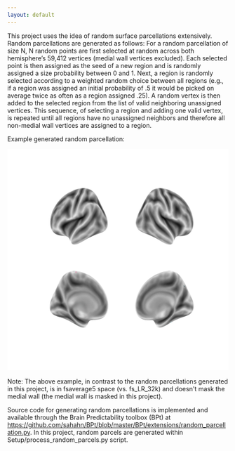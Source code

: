```yaml
---
layout: default
---
```


<script src="https://cdn.plot.ly/plotly-latest.min.js"></script>


This project uses the idea of random surface parcellations extensively. Random parcellations are generated as follows: For a random parcellation of size N, N random points are first selected at random across both hemisphere’s 59,412 vertices (medial wall vertices excluded). Each selected point is then assigned as the seed of a new region and is randomly assigned a size probability between 0 and 1. Next, a region is randomly selected according to a weighted random choice between all regions (e.g., if a region was assigned an initial probability of .5 it would be picked on average twice as often as a region assigned .25). A random vertex is then added to the selected region from the list of valid neighboring unassigned vertices. This sequence, of selecting a region and adding one valid vertex, is repeated until all regions have no unassigned neighbors and therefore all non-medial wall vertices are assigned to a region. 

Example generated random parcellation:

![Random Parc Gif](https://raw.githubusercontent.com/sahahn/Parcs_Project/master/data/rand_parc.gif)

Note: The above example, in contrast to the random parcellations generated in this project, is in fsaverage5 space (vs. fs_LR_32k) and doesn't mask the medial wall (the medial wall is masked in this project).

Source code for generating random parcellations is implemented and available through the Brain Predictability toolbox (BPt) at https://github.com/sahahn/BPt/blob/master/BPt/extensions/random_parcellation.py. In this project, random parcels are generated within Setup/process_random_parcels.py script.

<div>                            <div id="a9c78b88-d463-444c-8854-482b1c1ca009" class="plotly-graph-div" style="height:100%; width:100%;"></div>            <script type="text/javascript">                                    window.PLOTLYENV=window.PLOTLYENV || {};                                    if (document.getElementById("a9c78b88-d463-444c-8854-482b1c1ca009")) {                    Plotly.newPlot(                        "a9c78b88-d463-444c-8854-482b1c1ca009",                        [{"hovertemplate": "<b>%{text}</b><br>Mean Rank: %{y:.3f}<br>Size: %{x:.3f}", "marker": {"opacity": 0.5, "size": 20}, "mode": "markers", "name": "Existing", "text": ["aal_abox", "aicha", "baldassano_abox", "brodmann", "desikan_abox", "desikan_dlab", "destrieux_abox", "dextrieux_dlab", "economo", "fan_abox", "glasser_2016_dlab", "glasser_abox", "gordon", "gordon_abox", "hcp_mmp", "nspn500", "oasis.chubs", "power2011_dlab", "power_abox", "schaefer_100", "schaefer_1000", "schaefer_200", "schaefer_300", "schaefer_400", "schaefer_500", "schaefer_600", "schaefer_700", "schaefer_800", "schaefer_900", "shen_abox", "sjh", "vdg11b", "vol-resamp-CAPRSC", "vol-resamp-CPAC200", "vol-resamp-Hammersmith", "vol-resamp-Juelich", "vol-resamp-MICCAI", "vol-resamp-Princetonvisual-top", "vol-resamp-Slab1068", "vol-resamp-Slab907", "vol-resamp-aal", "vol-resamp-allen_prob", "vol-resamp-basc-scale007", "vol-resamp-basc-scale012", "vol-resamp-basc-scale020", "vol-resamp-basc-scale036", "vol-resamp-basc-scale064", "vol-resamp-basc-scale122", "vol-resamp-basc-scale197", "vol-resamp-basc-scale325", "vol-resamp-basc-scale444", "vol-resamp-brainnetome", "vol-resamp-craddock-scorr_2level_prob", "vol-resamp-craddock-scorr_mean_prob", "vol-resamp-craddock-tcorr_2level_prob", "vol-resamp-craddock-tcorr_mean_prob", "vol-resamp-difumo-1024_prob", "vol-resamp-difumo-128_prob", "vol-resamp-difumo-256_prob", "vol-resamp-difumo-512_prob", "vol-resamp-difumo-64_prob", "vol-resamp-harvard-oxford-cort-maxprob-thr0-1mm", "vol-resamp-harvard-oxford-cort-maxprob-thr25-1mm", "vol-resamp-harvard-oxford-cort-maxprob-thr50-1mm", "vol-resamp-harvard-oxford-cort-prob-1mm_prob", "vol-resamp-mist-12", "vol-resamp-mist-122", "vol-resamp-mist-197", "vol-resamp-mist-20", "vol-resamp-mist-325", "vol-resamp-mist-36", "vol-resamp-mist-444", "vol-resamp-mist-64", "vol-resamp-mist-7", "vol-resamp-msdl_prob", "vol-resamp-shen-268", "vol-resamp-shen-368", "vol-resamp-smith-bm70_prob", "vol-resamp-smith-rsn70_prob", "yeo_17networks", "yeo_7networks", "yeo_abox"], "type": "scatter", "x": [1.919078092376074, 2.5352941200427703, 2.2355284469075487, 1.9294189257142929, 1.8512583487190752, 1.8388490907372552, 2.1789769472931693, 2.173186268412274, 1.6334684555795866, 2.3242824552976926, 2.5575072019056577, 2.5575072019056577, 2.5224442335063197, 2.5237464668115646, 2.5575072019056577, 2.1931245983544616, 0.9030899869919435, 1.8512583487190752, 2.1172712956557644, 2.0, 2.999130541287371, 2.3010299956639813, 2.4771212547196626, 2.6020599913279625, 2.6989700043360187, 2.7781512503836434, 2.845098040014257, 2.9030899869919438, 2.9542425094393248, 2.303196057420489, 2.705007959333336, 2.0211892990699383, 2.5224442335063197, 2.2405492482825995, 1.7993405494535817, 1.9637878273455553, 2.041392685158225, 1.6334684555795866, 2.8444771757456815, 2.82020145948564, 1.9242792860618816, 1.8750612633917, 0.8450980400142568, 1.0791812460476249, 1.2787536009528289, 1.4771212547196624, 1.7403626894942439, 2.0086001717619175, 2.2174839442139063, 2.436162647040756, 2.5728716022004803, 2.3344537511509307, 1.6334684555795866, 1.6334684555795866, 1.6334684555795866, 1.6334684555795866, 2.977266212427293, 2.093421685162235, 2.380211241711606, 2.6794278966121188, 1.792391689498254, 1.6812412373755872, 1.6812412373755872, 1.6720978579357175, 1.6812412373755872, 1.0791812460476249, 2.0086001717619175, 2.2174839442139063, 1.2787536009528289, 2.436162647040756, 1.4771212547196624, 2.5728716022004803, 1.7403626894942439, 0.8450980400142568, 1.591064607026499, 2.315970345456918, 2.5185139398778875, 1.845098040014257, 1.845098040014257, 1.2304489213782739, 0.8450980400142568, 1.9867717342662448], "y": [2.11744316220256, 1.863719295092669, 2.041889572932747, 2.071063355825445, 2.128087989406631, 2.11700108216245, 1.894972096769764, 1.9222447565496519, 2.1009063804500694, 1.9062152859841461, 1.8654768631810366, 1.8538783982664278, 1.9313071655666796, 1.8736004376787023, 1.8677074958684223, 2.052223532809907, 2.288182959009675, 2.164683243386452, 2.059044237347024, 2.0501648547370057, 1.7508225525805574, 1.9485578513452169, 1.8737295319026608, 1.8054756853149267, 1.8179813721943416, 1.747210339220938, 1.7335241933889667, 1.763926895951982, 1.729824492823272, 1.9308170124335426, 1.7213525469474213, 2.105674157537115, 1.9129105855134778, 1.989647538809148, 2.153170988048824, 2.188501423232658, 2.0497060424321702, 2.2852738541691413, 1.8804324650234192, 1.9080479229726897, 2.0453229787866576, 1.906015619536832, 2.2694610540832105, 2.2543600650232074, 2.1720621046575603, 2.133254962964939, 2.0551800557235325, 1.9832419483055619, 1.857734434897629, 1.804114180453964, 1.7261534443736244, 1.9167852702251753, 2.2744828495803953, 2.2739695799627775, 2.2609366398361934, 2.2669978018961223, 1.617311050833242, 1.9986144839143245, 1.8004115598161072, 1.7134594298309063, 2.12748874753947, 2.046971815846854, 2.03795742035626, 2.105295665387048, 1.9917509822158632, 2.2521515549915487, 1.9919148854830475, 1.8650381375331564, 2.177055287158298, 1.792287903028193, 2.128734243267312, 1.7178553484963925, 2.0507376893276112, 2.2671195577642456, 2.190539196732243, 1.9446288746366203, 1.909397527603685, 1.9252356715659835, 1.891268947533236, 2.2011947503736846, 2.2442496242377192, 2.1461050565263027]}, {"hovertemplate": "<b>%{text}</b><br>Mean Rank: %{y:.3f}<br>Size: %{x:.3f}", "marker": {"opacity": 0.5, "size": 20}, "mode": "markers", "name": "Freesurfer Extracted", "text": ["freesurfer_desikan", "freesurfer_destr"], "type": "scatter", "x": [1.8325089127062364, 2.1760912590556813], "y": [2.1033855635162437, 1.916102861641635]}, {"hovertemplate": "<b>%{text}</b><br>Mean Rank: %{y:.3f}<br>Size: %{x:.3f}", "marker": {"opacity": 0.5, "size": 20}, "mode": "markers", "name": "Icosahedron", "text": ["icosahedron-1002_dlab", "icosahedron-1442_dlab", "icosahedron-162_dlab", "icosahedron-362_dlab", "icosahedron-42_dlab", "icosahedron-642_dlab"], "type": "scatter", "x": [3.2669369111591733, 3.4240645254174877, 2.484299839346786, 2.826722520168992, 1.9084850188786497, 3.0759117614827773], "y": [1.6782822669319857, 1.6422812813541647, 1.7415892633873673, 1.7349479165006043, 2.0901665771197235, 1.7432193250186125]}, {"hovertemplate": "<b>%{text}</b><br>Mean Rank: %{y:.3f}<br>Size: %{x:.3f}", "marker": {"opacity": 0.5, "size": 20}, "mode": "markers", "name": "Random", "text": ["random_1000_0", "random_1000_1", "random_1000_2", "random_1000_3", "random_1000_4", "random_100_0", "random_100_1", "random_100_2", "random_100_3", "random_100_4", "random_10_0", "random_10_1", "random_10_2", "random_10_3", "random_10_4", "random_2000_0", "random_2000_1", "random_2000_2", "random_2000_3", "random_2000_4", "random_200_0", "random_200_1", "random_200_2", "random_200_3", "random_200_4", "random_20_0", "random_20_1", "random_20_2", "random_20_3", "random_20_4", "random_3000_0", "random_3000_1", "random_3000_2", "random_3000_3", "random_3000_4", "random_300_0", "random_300_1", "random_300_2", "random_300_3", "random_300_4", "random_30_0", "random_30_1", "random_30_2", "random_30_3", "random_30_4", "random_4000_0", "random_4000_1", "random_4000_2", "random_4000_3", "random_4000_4", "random_400_0", "random_400_1", "random_400_2", "random_400_3", "random_400_4", "random_40_0", "random_40_1", "random_40_2", "random_40_3", "random_40_4", "random_5000_0", "random_5000_1", "random_5000_2", "random_5000_3", "random_5000_4", "random_500_0", "random_500_1", "random_500_2", "random_500_3", "random_500_4", "random_50_0", "random_50_1", "random_50_2", "random_50_3", "random_50_4", "random_600_0", "random_600_1", "random_600_2", "random_600_3", "random_600_4", "random_60_0", "random_60_1", "random_60_2", "random_60_3", "random_60_4", "random_700_0", "random_700_1", "random_700_2", "random_700_3", "random_700_4", "random_70_0", "random_70_1", "random_70_2", "random_70_3", "random_70_4", "random_800_0", "random_800_1", "random_800_2", "random_800_3", "random_800_4", "random_80_0", "random_80_1", "random_80_2", "random_80_3", "random_80_4", "random_900_0", "random_900_1", "random_900_2", "random_900_3", "random_900_4", "random_90_0", "random_90_1", "random_90_2", "random_90_3", "random_90_4"], "type": "scatter", "x": [3.0, 3.0, 3.0, 3.0, 3.0, 2.0, 2.0, 2.0, 2.0, 2.0, 1.0, 1.0, 1.0, 1.0, 1.0, 3.3010299956639813, 3.3010299956639813, 3.3010299956639813, 3.3010299956639813, 3.3010299956639813, 2.3010299956639813, 2.3010299956639813, 2.3010299956639813, 2.3010299956639813, 2.3010299956639813, 1.3010299956639813, 1.3010299956639813, 1.3010299956639813, 1.3010299956639813, 1.3010299956639813, 3.4771212547196626, 3.4771212547196626, 3.4771212547196626, 3.4771212547196626, 3.4771212547196626, 2.4771212547196626, 2.4771212547196626, 2.4771212547196626, 2.4771212547196626, 2.4771212547196626, 1.4771212547196624, 1.4771212547196624, 1.4771212547196624, 1.4771212547196624, 1.4771212547196624, 3.6020599913279625, 3.6020599913279625, 3.6020599913279625, 3.6020599913279625, 3.6020599913279625, 2.6020599913279625, 2.6020599913279625, 2.6020599913279625, 2.6020599913279625, 2.6020599913279625, 1.6020599913279625, 1.6020599913279625, 1.6020599913279625, 1.6020599913279625, 1.6020599913279625, 3.6989700043360187, 3.6989700043360187, 3.6989700043360187, 3.6989700043360187, 3.6989700043360187, 2.6989700043360187, 2.6989700043360187, 2.6989700043360187, 2.6989700043360187, 2.6989700043360187, 1.6989700043360187, 1.6989700043360187, 1.6989700043360187, 1.6989700043360187, 1.6989700043360187, 2.7781512503836434, 2.7781512503836434, 2.7781512503836434, 2.7781512503836434, 2.7781512503836434, 1.7781512503836436, 1.7781512503836436, 1.7781512503836436, 1.7781512503836436, 1.7781512503836436, 2.845098040014257, 2.845098040014257, 2.845098040014257, 2.845098040014257, 2.845098040014257, 1.845098040014257, 1.845098040014257, 1.845098040014257, 1.845098040014257, 1.845098040014257, 2.9030899869919438, 2.9030899869919438, 2.9030899869919438, 2.9030899869919438, 2.9030899869919438, 1.9030899869919435, 1.9030899869919435, 1.9030899869919435, 1.9030899869919435, 1.9030899869919435, 2.9542425094393248, 2.9542425094393248, 2.9542425094393248, 2.9542425094393248, 2.9542425094393248, 1.9542425094393248, 1.9542425094393248, 1.9542425094393248, 1.9542425094393248, 1.9542425094393248], "y": [1.7288645930388713, 1.7946171204206045, 1.7169920622904176, 1.7767011839884108, 1.6965181793256376, 2.089198366805149, 2.1124312092570903, 2.080359212322993, 2.119891001406957, 2.039751845870883, 2.2806795219888674, 2.2667541877080435, 2.2778383330020473, 2.265097471751912, 2.2801904040911825, 1.7019835014272555, 1.6920958552843508, 1.702302859101697, 1.7093327883874272, 1.6801003874276668, 2.0290529324667483, 1.9478329396731475, 1.9914229899928093, 1.9385197251764918, 2.0051169308505075, 2.239901668788171, 2.2553618569155547, 2.2575719210174934, 2.2296534059462854, 2.2459876460522774, 1.7145160323116329, 1.6556363566370034, 1.6711385450264649, 1.7005755310514372, 1.6952221637953508, 1.8683613898166496, 1.9424673809148432, 1.9810295758301244, 1.9352086020241321, 1.8918058019033859, 2.228248228223508, 2.2313563011429896, 2.2068458569148284, 2.202225872972398, 2.2217522290065794, 1.6631073644826575, 1.6406654366689346, 1.6890127155854466, 1.7005755310514372, 1.740128663093914, 1.9463066751753357, 1.8879921769079147, 1.8904003169165096, 1.9263424466256551, 1.8608036666253056, 2.18758338507175, 2.1986774472123622, 2.1752755210711867, 2.159901240232555, 2.2259598529531592, 1.696712248509728, 1.7264555202583103, 1.6556363566370034, 1.6915726088573169, 1.6856422324769793, 1.8439936669286108, 1.813803304663092, 1.8254501604219053, 1.8770725830086652, 1.844408136005944, 2.1881052357051862, 2.1800833764379313, 2.1539841469356036, 2.1794028306142836, 2.1842286096828327, 1.8126163015820929, 1.809983453079212, 1.7594719833730794, 1.8339258617018428, 1.8603158198238483, 2.1591213971752783, 2.1968616360082276, 2.0960083186686247, 2.147848016072512, 2.1924848525123886, 1.7575647196018662, 1.7841151722035482, 1.784168054332308, 1.8403384741947133, 1.7625952138601997, 2.122397934231017, 2.1629403712157464, 2.1005492303625863, 2.096394988361985, 2.140694225767317, 1.8252577819107183, 1.8326981065588923, 1.7596958176684108, 1.752873264857384, 1.7373693647750916, 2.106832814190467, 2.141948875795859, 2.131713690766419, 2.094846239682677, 2.16386783219974, 1.7485899654725612, 1.7110257019598487, 1.8321776250125907, 1.8187145238206577, 1.840617165850418, 2.0976814066067817, 2.1299523274148533, 2.1052704208448314, 2.1066566961581414, 2.103753056643965]}],                        {"hovermode": "closest", "sliders": [{"active": 0, "currentvalue": {"font": {"size": 20}, "prefix": "Pipeline:", "visible": true, "xanchor": "right"}, "len": 0.9, "pad": {"b": 10, "t": 50}, "steps": [{"args": [["All"], {"frame": {"duration": 1000, "redraw": false}, "transition": {"duration": 1000}}], "label": "All", "method": "animate"}, {"args": [["SVM"], {"frame": {"duration": 1000, "redraw": false}, "transition": {"duration": 1000}}], "label": "SVM", "method": "animate"}, {"args": [["Elastic-Net"], {"frame": {"duration": 1000, "redraw": false}, "transition": {"duration": 1000}}], "label": "Elastic-Net", "method": "animate"}, {"args": [["LGBM"], {"frame": {"duration": 1000, "redraw": false}, "transition": {"duration": 1000}}], "label": "LGBM", "method": "animate"}], "x": 0.1, "xanchor": "left", "y": 0, "yanchor": "top"}], "template": {"data": {"bar": [{"error_x": {"color": "#2a3f5f"}, "error_y": {"color": "#2a3f5f"}, "marker": {"line": {"color": "#E5ECF6", "width": 0.5}}, "type": "bar"}], "barpolar": [{"marker": {"line": {"color": "#E5ECF6", "width": 0.5}}, "type": "barpolar"}], "carpet": [{"aaxis": {"endlinecolor": "#2a3f5f", "gridcolor": "white", "linecolor": "white", "minorgridcolor": "white", "startlinecolor": "#2a3f5f"}, "baxis": {"endlinecolor": "#2a3f5f", "gridcolor": "white", "linecolor": "white", "minorgridcolor": "white", "startlinecolor": "#2a3f5f"}, "type": "carpet"}], "choropleth": [{"colorbar": {"outlinewidth": 0, "ticks": ""}, "type": "choropleth"}], "contour": [{"colorbar": {"outlinewidth": 0, "ticks": ""}, "colorscale": [[0.0, "#0d0887"], [0.1111111111111111, "#46039f"], [0.2222222222222222, "#7201a8"], [0.3333333333333333, "#9c179e"], [0.4444444444444444, "#bd3786"], [0.5555555555555556, "#d8576b"], [0.6666666666666666, "#ed7953"], [0.7777777777777778, "#fb9f3a"], [0.8888888888888888, "#fdca26"], [1.0, "#f0f921"]], "type": "contour"}], "contourcarpet": [{"colorbar": {"outlinewidth": 0, "ticks": ""}, "type": "contourcarpet"}], "heatmap": [{"colorbar": {"outlinewidth": 0, "ticks": ""}, "colorscale": [[0.0, "#0d0887"], [0.1111111111111111, "#46039f"], [0.2222222222222222, "#7201a8"], [0.3333333333333333, "#9c179e"], [0.4444444444444444, "#bd3786"], [0.5555555555555556, "#d8576b"], [0.6666666666666666, "#ed7953"], [0.7777777777777778, "#fb9f3a"], [0.8888888888888888, "#fdca26"], [1.0, "#f0f921"]], "type": "heatmap"}], "heatmapgl": [{"colorbar": {"outlinewidth": 0, "ticks": ""}, "colorscale": [[0.0, "#0d0887"], [0.1111111111111111, "#46039f"], [0.2222222222222222, "#7201a8"], [0.3333333333333333, "#9c179e"], [0.4444444444444444, "#bd3786"], [0.5555555555555556, "#d8576b"], [0.6666666666666666, "#ed7953"], [0.7777777777777778, "#fb9f3a"], [0.8888888888888888, "#fdca26"], [1.0, "#f0f921"]], "type": "heatmapgl"}], "histogram": [{"marker": {"colorbar": {"outlinewidth": 0, "ticks": ""}}, "type": "histogram"}], "histogram2d": [{"colorbar": {"outlinewidth": 0, "ticks": ""}, "colorscale": [[0.0, "#0d0887"], [0.1111111111111111, "#46039f"], [0.2222222222222222, "#7201a8"], [0.3333333333333333, "#9c179e"], [0.4444444444444444, "#bd3786"], [0.5555555555555556, "#d8576b"], [0.6666666666666666, "#ed7953"], [0.7777777777777778, "#fb9f3a"], [0.8888888888888888, "#fdca26"], [1.0, "#f0f921"]], "type": "histogram2d"}], "histogram2dcontour": [{"colorbar": {"outlinewidth": 0, "ticks": ""}, "colorscale": [[0.0, "#0d0887"], [0.1111111111111111, "#46039f"], [0.2222222222222222, "#7201a8"], [0.3333333333333333, "#9c179e"], [0.4444444444444444, "#bd3786"], [0.5555555555555556, "#d8576b"], [0.6666666666666666, "#ed7953"], [0.7777777777777778, "#fb9f3a"], [0.8888888888888888, "#fdca26"], [1.0, "#f0f921"]], "type": "histogram2dcontour"}], "mesh3d": [{"colorbar": {"outlinewidth": 0, "ticks": ""}, "type": "mesh3d"}], "parcoords": [{"line": {"colorbar": {"outlinewidth": 0, "ticks": ""}}, "type": "parcoords"}], "pie": [{"automargin": true, "type": "pie"}], "scatter": [{"marker": {"colorbar": {"outlinewidth": 0, "ticks": ""}}, "type": "scatter"}], "scatter3d": [{"line": {"colorbar": {"outlinewidth": 0, "ticks": ""}}, "marker": {"colorbar": {"outlinewidth": 0, "ticks": ""}}, "type": "scatter3d"}], "scattercarpet": [{"marker": {"colorbar": {"outlinewidth": 0, "ticks": ""}}, "type": "scattercarpet"}], "scattergeo": [{"marker": {"colorbar": {"outlinewidth": 0, "ticks": ""}}, "type": "scattergeo"}], "scattergl": [{"marker": {"colorbar": {"outlinewidth": 0, "ticks": ""}}, "type": "scattergl"}], "scattermapbox": [{"marker": {"colorbar": {"outlinewidth": 0, "ticks": ""}}, "type": "scattermapbox"}], "scatterpolar": [{"marker": {"colorbar": {"outlinewidth": 0, "ticks": ""}}, "type": "scatterpolar"}], "scatterpolargl": [{"marker": {"colorbar": {"outlinewidth": 0, "ticks": ""}}, "type": "scatterpolargl"}], "scatterternary": [{"marker": {"colorbar": {"outlinewidth": 0, "ticks": ""}}, "type": "scatterternary"}], "surface": [{"colorbar": {"outlinewidth": 0, "ticks": ""}, "colorscale": [[0.0, "#0d0887"], [0.1111111111111111, "#46039f"], [0.2222222222222222, "#7201a8"], [0.3333333333333333, "#9c179e"], [0.4444444444444444, "#bd3786"], [0.5555555555555556, "#d8576b"], [0.6666666666666666, "#ed7953"], [0.7777777777777778, "#fb9f3a"], [0.8888888888888888, "#fdca26"], [1.0, "#f0f921"]], "type": "surface"}], "table": [{"cells": {"fill": {"color": "#EBF0F8"}, "line": {"color": "white"}}, "header": {"fill": {"color": "#C8D4E3"}, "line": {"color": "white"}}, "type": "table"}]}, "layout": {"annotationdefaults": {"arrowcolor": "#2a3f5f", "arrowhead": 0, "arrowwidth": 1}, "autotypenumbers": "strict", "coloraxis": {"colorbar": {"outlinewidth": 0, "ticks": ""}}, "colorscale": {"diverging": [[0, "#8e0152"], [0.1, "#c51b7d"], [0.2, "#de77ae"], [0.3, "#f1b6da"], [0.4, "#fde0ef"], [0.5, "#f7f7f7"], [0.6, "#e6f5d0"], [0.7, "#b8e186"], [0.8, "#7fbc41"], [0.9, "#4d9221"], [1, "#276419"]], "sequential": [[0.0, "#0d0887"], [0.1111111111111111, "#46039f"], [0.2222222222222222, "#7201a8"], [0.3333333333333333, "#9c179e"], [0.4444444444444444, "#bd3786"], [0.5555555555555556, "#d8576b"], [0.6666666666666666, "#ed7953"], [0.7777777777777778, "#fb9f3a"], [0.8888888888888888, "#fdca26"], [1.0, "#f0f921"]], "sequentialminus": [[0.0, "#0d0887"], [0.1111111111111111, "#46039f"], [0.2222222222222222, "#7201a8"], [0.3333333333333333, "#9c179e"], [0.4444444444444444, "#bd3786"], [0.5555555555555556, "#d8576b"], [0.6666666666666666, "#ed7953"], [0.7777777777777778, "#fb9f3a"], [0.8888888888888888, "#fdca26"], [1.0, "#f0f921"]]}, "colorway": ["#636efa", "#EF553B", "#00cc96", "#ab63fa", "#FFA15A", "#19d3f3", "#FF6692", "#B6E880", "#FF97FF", "#FECB52"], "font": {"color": "#2a3f5f"}, "geo": {"bgcolor": "white", "lakecolor": "white", "landcolor": "#E5ECF6", "showlakes": true, "showland": true, "subunitcolor": "white"}, "hoverlabel": {"align": "left"}, "hovermode": "closest", "mapbox": {"style": "light"}, "paper_bgcolor": "white", "plot_bgcolor": "#E5ECF6", "polar": {"angularaxis": {"gridcolor": "white", "linecolor": "white", "ticks": ""}, "bgcolor": "#E5ECF6", "radialaxis": {"gridcolor": "white", "linecolor": "white", "ticks": ""}}, "scene": {"xaxis": {"backgroundcolor": "#E5ECF6", "gridcolor": "white", "gridwidth": 2, "linecolor": "white", "showbackground": true, "ticks": "", "zerolinecolor": "white"}, "yaxis": {"backgroundcolor": "#E5ECF6", "gridcolor": "white", "gridwidth": 2, "linecolor": "white", "showbackground": true, "ticks": "", "zerolinecolor": "white"}, "zaxis": {"backgroundcolor": "#E5ECF6", "gridcolor": "white", "gridwidth": 2, "linecolor": "white", "showbackground": true, "ticks": "", "zerolinecolor": "white"}}, "shapedefaults": {"line": {"color": "#2a3f5f"}}, "ternary": {"aaxis": {"gridcolor": "white", "linecolor": "white", "ticks": ""}, "baxis": {"gridcolor": "white", "linecolor": "white", "ticks": ""}, "bgcolor": "#E5ECF6", "caxis": {"gridcolor": "white", "linecolor": "white", "ticks": ""}}, "title": {"x": 0.05}, "xaxis": {"automargin": true, "gridcolor": "white", "linecolor": "white", "ticks": "", "title": {"standoff": 15}, "zerolinecolor": "white", "zerolinewidth": 2}, "yaxis": {"automargin": true, "gridcolor": "white", "linecolor": "white", "ticks": "", "title": {"standoff": 15}, "zerolinecolor": "white", "zerolinewidth": 2}}}, "xaxis": {"range": [0.5, 4], "title": {"text": "Size"}}, "yaxis": {"range": [1.25, 2.5], "title": {"text": "Mean Rank"}}},                        {"responsive": true}                    ).then(function(){\n                            Plotly.addFrames(\'a9c78b88-d463-444c-8854-482b1c1ca009\', [{"data": [{"hovertemplate": "<b>%{text}</b><br>Mean Rank: %{y:.3f}<br>Size: %{x:.3f}", "marker": {"opacity": 0.5, "size": 20}, "mode": "markers", "name": "Existing", "text": ["aal_abox", "aicha", "baldassano_abox", "brodmann", "desikan_abox", "desikan_dlab", "destrieux_abox", "dextrieux_dlab", "economo", "fan_abox", "glasser_2016_dlab", "glasser_abox", "gordon", "gordon_abox", "hcp_mmp", "nspn500", "oasis.chubs", "power2011_dlab", "power_abox", "schaefer_100", "schaefer_1000", "schaefer_200", "schaefer_300", "schaefer_400", "schaefer_500", "schaefer_600", "schaefer_700", "schaefer_800", "schaefer_900", "shen_abox", "sjh", "vdg11b", "vol-resamp-CAPRSC", "vol-resamp-CPAC200", "vol-resamp-Hammersmith", "vol-resamp-Juelich", "vol-resamp-MICCAI", "vol-resamp-Princetonvisual-top", "vol-resamp-Slab1068", "vol-resamp-Slab907", "vol-resamp-aal", "vol-resamp-allen_prob", "vol-resamp-basc-scale007", "vol-resamp-basc-scale012", "vol-resamp-basc-scale020", "vol-resamp-basc-scale036", "vol-resamp-basc-scale064", "vol-resamp-basc-scale122", "vol-resamp-basc-scale197", "vol-resamp-basc-scale325", "vol-resamp-basc-scale444", "vol-resamp-brainnetome", "vol-resamp-craddock-scorr_2level_prob", "vol-resamp-craddock-scorr_mean_prob", "vol-resamp-craddock-tcorr_2level_prob", "vol-resamp-craddock-tcorr_mean_prob", "vol-resamp-difumo-1024_prob", "vol-resamp-difumo-128_prob", "vol-resamp-difumo-256_prob", "vol-resamp-difumo-512_prob", "vol-resamp-difumo-64_prob", "vol-resamp-harvard-oxford-cort-maxprob-thr0-1mm", "vol-resamp-harvard-oxford-cort-maxprob-thr25-1mm", "vol-resamp-harvard-oxford-cort-maxprob-thr50-1mm", "vol-resamp-harvard-oxford-cort-prob-1mm_prob", "vol-resamp-mist-12", "vol-resamp-mist-122", "vol-resamp-mist-197", "vol-resamp-mist-20", "vol-resamp-mist-325", "vol-resamp-mist-36", "vol-resamp-mist-444", "vol-resamp-mist-64", "vol-resamp-mist-7", "vol-resamp-msdl_prob", "vol-resamp-shen-268", "vol-resamp-shen-368", "vol-resamp-smith-bm70_prob", "vol-resamp-smith-rsn70_prob", "yeo_17networks", "yeo_7networks", "yeo_abox"], "x": [1.919078092376074, 2.5352941200427703, 2.2355284469075487, 1.9294189257142929, 1.8512583487190752, 1.8388490907372552, 2.1789769472931693, 2.173186268412274, 1.6334684555795866, 2.3242824552976926, 2.5575072019056577, 2.5575072019056577, 2.5224442335063197, 2.5237464668115646, 2.5575072019056577, 2.1931245983544616, 0.9030899869919435, 1.8512583487190752, 2.1172712956557644, 2.0, 2.999130541287371, 2.3010299956639813, 2.4771212547196626, 2.6020599913279625, 2.6989700043360187, 2.7781512503836434, 2.845098040014257, 2.9030899869919438, 2.9542425094393248, 2.303196057420489, 2.705007959333336, 2.0211892990699383, 2.5224442335063197, 2.2405492482825995, 1.7993405494535817, 1.9637878273455553, 2.041392685158225, 1.6334684555795866, 2.8444771757456815, 2.82020145948564, 1.9242792860618816, 1.8750612633917, 0.8450980400142568, 1.0791812460476249, 1.2787536009528289, 1.4771212547196624, 1.7403626894942439, 2.0086001717619175, 2.2174839442139063, 2.436162647040756, 2.5728716022004803, 2.3344537511509307, 1.6334684555795866, 1.6334684555795866, 1.6334684555795866, 1.6334684555795866, 2.977266212427293, 2.093421685162235, 2.380211241711606, 2.6794278966121188, 1.792391689498254, 1.6812412373755872, 1.6812412373755872, 1.6720978579357175, 1.6812412373755872, 1.0791812460476249, 2.0086001717619175, 2.2174839442139063, 1.2787536009528289, 2.436162647040756, 1.4771212547196624, 2.5728716022004803, 1.7403626894942439, 0.8450980400142568, 1.591064607026499, 2.315970345456918, 2.5185139398778875, 1.845098040014257, 1.845098040014257, 1.2304489213782739, 0.8450980400142568, 1.9867717342662448], "y": [2.11744316220256, 1.863719295092669, 2.041889572932747, 2.071063355825445, 2.128087989406631, 2.11700108216245, 1.894972096769764, 1.9222447565496519, 2.1009063804500694, 1.9062152859841461, 1.8654768631810366, 1.8538783982664278, 1.9313071655666796, 1.8736004376787023, 1.8677074958684223, 2.052223532809907, 2.288182959009675, 2.164683243386452, 2.059044237347024, 2.0501648547370057, 1.7508225525805574, 1.9485578513452169, 1.8737295319026608, 1.8054756853149267, 1.8179813721943416, 1.747210339220938, 1.7335241933889667, 1.763926895951982, 1.729824492823272, 1.9308170124335426, 1.7213525469474213, 2.105674157537115, 1.9129105855134778, 1.989647538809148, 2.153170988048824, 2.188501423232658, 2.0497060424321702, 2.2852738541691413, 1.8804324650234192, 1.9080479229726897, 2.0453229787866576, 1.906015619536832, 2.2694610540832105, 2.2543600650232074, 2.1720621046575603, 2.133254962964939, 2.0551800557235325, 1.9832419483055619, 1.857734434897629, 1.804114180453964, 1.7261534443736244, 1.9167852702251753, 2.2744828495803953, 2.2739695799627775, 2.2609366398361934, 2.2669978018961223, 1.617311050833242, 1.9986144839143245, 1.8004115598161072, 1.7134594298309063, 2.12748874753947, 2.046971815846854, 2.03795742035626, 2.105295665387048, 1.9917509822158632, 2.2521515549915487, 1.9919148854830475, 1.8650381375331564, 2.177055287158298, 1.792287903028193, 2.128734243267312, 1.7178553484963925, 2.0507376893276112, 2.2671195577642456, 2.190539196732243, 1.9446288746366203, 1.909397527603685, 1.9252356715659835, 1.891268947533236, 2.2011947503736846, 2.2442496242377192, 2.1461050565263027], "type": "scatter"}, {"hovertemplate": "<b>%{text}</b><br>Mean Rank: %{y:.3f}<br>Size: %{x:.3f}", "marker": {"opacity": 0.5, "size": 20}, "mode": "markers", "name": "Freesurfer Extracted", "text": ["freesurfer_desikan", "freesurfer_destr"], "x": [1.8325089127062364, 2.1760912590556813], "y": [2.1033855635162437, 1.916102861641635], "type": "scatter"}, {"hovertemplate": "<b>%{text}</b><br>Mean Rank: %{y:.3f}<br>Size: %{x:.3f}", "marker": {"opacity": 0.5, "size": 20}, "mode": "markers", "name": "Icosahedron", "text": ["icosahedron-1002_dlab", "icosahedron-1442_dlab", "icosahedron-162_dlab", "icosahedron-362_dlab", "icosahedron-42_dlab", "icosahedron-642_dlab"], "x": [3.2669369111591733, 3.4240645254174877, 2.484299839346786, 2.826722520168992, 1.9084850188786497, 3.0759117614827773], "y": [1.6782822669319857, 1.6422812813541647, 1.7415892633873673, 1.7349479165006043, 2.0901665771197235, 1.7432193250186125], "type": "scatter"}, {"hovertemplate": "<b>%{text}</b><br>Mean Rank: %{y:.3f}<br>Size: %{x:.3f}", "marker": {"opacity": 0.5, "size": 20}, "mode": "markers", "name": "Random", "text": ["random_1000_0", "random_1000_1", "random_1000_2", "random_1000_3", "random_1000_4", "random_100_0", "random_100_1", "random_100_2", "random_100_3", "random_100_4", "random_10_0", "random_10_1", "random_10_2", "random_10_3", "random_10_4", "random_2000_0", "random_2000_1", "random_2000_2", "random_2000_3", "random_2000_4", "random_200_0", "random_200_1", "random_200_2", "random_200_3", "random_200_4", "random_20_0", "random_20_1", "random_20_2", "random_20_3", "random_20_4", "random_3000_0", "random_3000_1", "random_3000_2", "random_3000_3", "random_3000_4", "random_300_0", "random_300_1", "random_300_2", "random_300_3", "random_300_4", "random_30_0", "random_30_1", "random_30_2", "random_30_3", "random_30_4", "random_4000_0", "random_4000_1", "random_4000_2", "random_4000_3", "random_4000_4", "random_400_0", "random_400_1", "random_400_2", "random_400_3", "random_400_4", "random_40_0", "random_40_1", "random_40_2", "random_40_3", "random_40_4", "random_5000_0", "random_5000_1", "random_5000_2", "random_5000_3", "random_5000_4", "random_500_0", "random_500_1", "random_500_2", "random_500_3", "random_500_4", "random_50_0", "random_50_1", "random_50_2", "random_50_3", "random_50_4", "random_600_0", "random_600_1", "random_600_2", "random_600_3", "random_600_4", "random_60_0", "random_60_1", "random_60_2", "random_60_3", "random_60_4", "random_700_0", "random_700_1", "random_700_2", "random_700_3", "random_700_4", "random_70_0", "random_70_1", "random_70_2", "random_70_3", "random_70_4", "random_800_0", "random_800_1", "random_800_2", "random_800_3", "random_800_4", "random_80_0", "random_80_1", "random_80_2", "random_80_3", "random_80_4", "random_900_0", "random_900_1", "random_900_2", "random_900_3", "random_900_4", "random_90_0", "random_90_1", "random_90_2", "random_90_3", "random_90_4"], "x": [3.0, 3.0, 3.0, 3.0, 3.0, 2.0, 2.0, 2.0, 2.0, 2.0, 1.0, 1.0, 1.0, 1.0, 1.0, 3.3010299956639813, 3.3010299956639813, 3.3010299956639813, 3.3010299956639813, 3.3010299956639813, 2.3010299956639813, 2.3010299956639813, 2.3010299956639813, 2.3010299956639813, 2.3010299956639813, 1.3010299956639813, 1.3010299956639813, 1.3010299956639813, 1.3010299956639813, 1.3010299956639813, 3.4771212547196626, 3.4771212547196626, 3.4771212547196626, 3.4771212547196626, 3.4771212547196626, 2.4771212547196626, 2.4771212547196626, 2.4771212547196626, 2.4771212547196626, 2.4771212547196626, 1.4771212547196624, 1.4771212547196624, 1.4771212547196624, 1.4771212547196624, 1.4771212547196624, 3.6020599913279625, 3.6020599913279625, 3.6020599913279625, 3.6020599913279625, 3.6020599913279625, 2.6020599913279625, 2.6020599913279625, 2.6020599913279625, 2.6020599913279625, 2.6020599913279625, 1.6020599913279625, 1.6020599913279625, 1.6020599913279625, 1.6020599913279625, 1.6020599913279625, 3.6989700043360187, 3.6989700043360187, 3.6989700043360187, 3.6989700043360187, 3.6989700043360187, 2.6989700043360187, 2.6989700043360187, 2.6989700043360187, 2.6989700043360187, 2.6989700043360187, 1.6989700043360187, 1.6989700043360187, 1.6989700043360187, 1.6989700043360187, 1.6989700043360187, 2.7781512503836434, 2.7781512503836434, 2.7781512503836434, 2.7781512503836434, 2.7781512503836434, 1.7781512503836436, 1.7781512503836436, 1.7781512503836436, 1.7781512503836436, 1.7781512503836436, 2.845098040014257, 2.845098040014257, 2.845098040014257, 2.845098040014257, 2.845098040014257, 1.845098040014257, 1.845098040014257, 1.845098040014257, 1.845098040014257, 1.845098040014257, 2.9030899869919438, 2.9030899869919438, 2.9030899869919438, 2.9030899869919438, 2.9030899869919438, 1.9030899869919435, 1.9030899869919435, 1.9030899869919435, 1.9030899869919435, 1.9030899869919435, 2.9542425094393248, 2.9542425094393248, 2.9542425094393248, 2.9542425094393248, 2.9542425094393248, 1.9542425094393248, 1.9542425094393248, 1.9542425094393248, 1.9542425094393248, 1.9542425094393248], "y": [1.7288645930388713, 1.7946171204206045, 1.7169920622904176, 1.7767011839884108, 1.6965181793256376, 2.089198366805149, 2.1124312092570903, 2.080359212322993, 2.119891001406957, 2.039751845870883, 2.2806795219888674, 2.2667541877080435, 2.2778383330020473, 2.265097471751912, 2.2801904040911825, 1.7019835014272555, 1.6920958552843508, 1.702302859101697, 1.7093327883874272, 1.6801003874276668, 2.0290529324667483, 1.9478329396731475, 1.9914229899928093, 1.9385197251764918, 2.0051169308505075, 2.239901668788171, 2.2553618569155547, 2.2575719210174934, 2.2296534059462854, 2.2459876460522774, 1.7145160323116329, 1.6556363566370034, 1.6711385450264649, 1.7005755310514372, 1.6952221637953508, 1.8683613898166496, 1.9424673809148432, 1.9810295758301244, 1.9352086020241321, 1.8918058019033859, 2.228248228223508, 2.2313563011429896, 2.2068458569148284, 2.202225872972398, 2.2217522290065794, 1.6631073644826575, 1.6406654366689346, 1.6890127155854466, 1.7005755310514372, 1.740128663093914, 1.9463066751753357, 1.8879921769079147, 1.8904003169165096, 1.9263424466256551, 1.8608036666253056, 2.18758338507175, 2.1986774472123622, 2.1752755210711867, 2.159901240232555, 2.2259598529531592, 1.696712248509728, 1.7264555202583103, 1.6556363566370034, 1.6915726088573169, 1.6856422324769793, 1.8439936669286108, 1.813803304663092, 1.8254501604219053, 1.8770725830086652, 1.844408136005944, 2.1881052357051862, 2.1800833764379313, 2.1539841469356036, 2.1794028306142836, 2.1842286096828327, 1.8126163015820929, 1.809983453079212, 1.7594719833730794, 1.8339258617018428, 1.8603158198238483, 2.1591213971752783, 2.1968616360082276, 2.0960083186686247, 2.147848016072512, 2.1924848525123886, 1.7575647196018662, 1.7841151722035482, 1.784168054332308, 1.8403384741947133, 1.7625952138601997, 2.122397934231017, 2.1629403712157464, 2.1005492303625863, 2.096394988361985, 2.140694225767317, 1.8252577819107183, 1.8326981065588923, 1.7596958176684108, 1.752873264857384, 1.7373693647750916, 2.106832814190467, 2.141948875795859, 2.131713690766419, 2.094846239682677, 2.16386783219974, 1.7485899654725612, 1.7110257019598487, 1.8321776250125907, 1.8187145238206577, 1.840617165850418, 2.0976814066067817, 2.1299523274148533, 2.1052704208448314, 2.1066566961581414, 2.103753056643965], "type": "scatter"}], "name": "All"}, {"data": [{"hovertemplate": "<b>%{text}</b><br>Mean Rank: %{y:.3f}<br>Size: %{x:.3f}", "marker": {"opacity": 0.5, "size": 20}, "mode": "markers", "name": "Existing", "text": ["aal_abox", "aicha", "baldassano_abox", "brodmann", "desikan_abox", "desikan_dlab", "destrieux_abox", "dextrieux_dlab", "economo", "fan_abox", "glasser_2016_dlab", "glasser_abox", "gordon", "gordon_abox", "hcp_mmp", "nspn500", "oasis.chubs", "power2011_dlab", "power_abox", "schaefer_100", "schaefer_1000", "schaefer_200", "schaefer_300", "schaefer_400", "schaefer_500", "schaefer_600", "schaefer_700", "schaefer_800", "schaefer_900", "shen_abox", "sjh", "vdg11b", "vol-resamp-CAPRSC", "vol-resamp-CPAC200", "vol-resamp-Hammersmith", "vol-resamp-Juelich", "vol-resamp-MICCAI", "vol-resamp-Princetonvisual-top", "vol-resamp-Slab1068", "vol-resamp-Slab907", "vol-resamp-aal", "vol-resamp-allen_prob", "vol-resamp-basc-scale007", "vol-resamp-basc-scale012", "vol-resamp-basc-scale020", "vol-resamp-basc-scale036", "vol-resamp-basc-scale064", "vol-resamp-basc-scale122", "vol-resamp-basc-scale197", "vol-resamp-basc-scale325", "vol-resamp-basc-scale444", "vol-resamp-brainnetome", "vol-resamp-craddock-scorr_2level_prob", "vol-resamp-craddock-scorr_mean_prob", "vol-resamp-craddock-tcorr_2level_prob", "vol-resamp-craddock-tcorr_mean_prob", "vol-resamp-difumo-1024_prob", "vol-resamp-difumo-128_prob", "vol-resamp-difumo-256_prob", "vol-resamp-difumo-512_prob", "vol-resamp-difumo-64_prob", "vol-resamp-harvard-oxford-cort-maxprob-thr0-1mm", "vol-resamp-harvard-oxford-cort-maxprob-thr25-1mm", "vol-resamp-harvard-oxford-cort-maxprob-thr50-1mm", "vol-resamp-harvard-oxford-cort-prob-1mm_prob", "vol-resamp-mist-12", "vol-resamp-mist-122", "vol-resamp-mist-197", "vol-resamp-mist-20", "vol-resamp-mist-325", "vol-resamp-mist-36", "vol-resamp-mist-444", "vol-resamp-mist-64", "vol-resamp-mist-7", "vol-resamp-msdl_prob", "vol-resamp-shen-268", "vol-resamp-shen-368", "vol-resamp-smith-bm70_prob", "vol-resamp-smith-rsn70_prob", "yeo_17networks", "yeo_7networks", "yeo_abox"], "x": [1.919078092376074, 2.5352941200427703, 2.2355284469075487, 1.9294189257142929, 1.8512583487190752, 1.8388490907372552, 2.1789769472931693, 2.173186268412274, 1.6334684555795866, 2.3242824552976926, 2.5575072019056577, 2.5575072019056577, 2.5224442335063197, 2.5237464668115646, 2.5575072019056577, 2.1931245983544616, 0.9030899869919435, 1.8512583487190752, 2.1172712956557644, 2.0, 2.999130541287371, 2.3010299956639813, 2.4771212547196626, 2.6020599913279625, 2.6989700043360187, 2.7781512503836434, 2.845098040014257, 2.9030899869919438, 2.9542425094393248, 2.303196057420489, 2.705007959333336, 2.0211892990699383, 2.5224442335063197, 2.2405492482825995, 1.7993405494535817, 1.9637878273455553, 2.041392685158225, 1.6334684555795866, 2.8444771757456815, 2.82020145948564, 1.9242792860618816, 1.8750612633917, 0.8450980400142568, 1.0791812460476249, 1.2787536009528289, 1.4771212547196624, 1.7403626894942439, 2.0086001717619175, 2.2174839442139063, 2.436162647040756, 2.5728716022004803, 2.3344537511509307, 1.6334684555795866, 1.6334684555795866, 1.6334684555795866, 1.6334684555795866, 2.977266212427293, 2.093421685162235, 2.380211241711606, 2.6794278966121188, 1.792391689498254, 1.6812412373755872, 1.6812412373755872, 1.6720978579357175, 1.6812412373755872, 1.0791812460476249, 2.0086001717619175, 2.2174839442139063, 1.2787536009528289, 2.436162647040756, 1.4771212547196624, 2.5728716022004803, 1.7403626894942439, 0.8450980400142568, 1.591064607026499, 2.315970345456918, 2.5185139398778875, 1.845098040014257, 1.845098040014257, 1.2304489213782739, 0.8450980400142568, 1.9867717342662448], "y": [2.1254451181720113, 1.832934483031229, 2.042181594515766, 2.110440056789187, 2.1482597997461275, 2.146265885062637, 1.9388531566569034, 1.9725113957504121, 2.139249217571607, 1.9323610048473874, 1.8430250313913916, 1.8430250313913916, 1.9112168132226397, 1.8539684634848972, 1.8438554226231612, 2.058341654474826, 2.287453358700485, 2.1797432368292546, 2.0898266410295894, 2.067442842776381, 1.6227894761867065, 2.0067987075139873, 1.8935768378559144, 1.7954938061297363, 1.8081359198726392, 1.7410640129924777, 1.6729184429354509, 1.6727134419961225, 1.6390435575811324, 1.9533837954039415, 1.696259285439042, 2.1156474870676134, 1.8811943853625335, 1.9793460007573282, 2.1767341821662924, 2.199816100937646, 2.0704073217401198, 2.2849568326149767, 1.8180791972835948, 1.8471612005780302, 2.076680890187894, 1.989647538809148, 2.2726150608493985, 2.2679014600613367, 2.212424373924285, 2.170196501117201, 2.0884904701823963, 2.038487694514818, 1.9119266381944457, 1.8349149824721147, 1.7387805584843692, 1.931909672531472, 2.2790075001017756, 2.281588827971193, 2.2661271230120694, 2.267953536862395, 1.5294873895606989, 2.0419187839286823, 1.8527510042427824, 1.6802347607214068, 2.157356015441069, 2.102738527228788, 2.0919403813015567, 2.1314760857260775, 2.059605486432506, 2.2676409823459154, 2.03892909559144, 1.913460623830773, 2.212009942514835, 1.8356201206070568, 2.170392114579814, 1.7410640129924777, 2.08904115613125, 2.271738375140267, 2.199328471994455, 1.9589353245511432, 1.8990905955630104, 2.0033647776207704, 1.9890541051273298, 2.2268003245914283, 2.2534995431676204, 2.159500352990025], "type": "scatter"}, {"hovertemplate": "<b>%{text}</b><br>Mean Rank: %{y:.3f}<br>Size: %{x:.3f}", "marker": {"opacity": 0.5, "size": 20}, "mode": "markers", "name": "Icosahedron", "text": ["icosahedron-1002_dlab", "icosahedron-1442_dlab", "icosahedron-162_dlab", "icosahedron-362_dlab", "icosahedron-42_dlab", "icosahedron-642_dlab"], "x": [3.2669369111591733, 3.4240645254174877, 2.484299839346786, 2.826722520168992, 1.9084850188786497, 3.0759117614827773], "y": [1.3806131801779666, 1.3493854669445648, 1.7669083343103593, 1.6681787645363453, 2.11653395340411, 1.5240353224802798], "type": "scatter"}, {"hovertemplate": "<b>%{text}</b><br>Mean Rank: %{y:.3f}<br>Size: %{x:.3f}", "marker": {"opacity": 0.5, "size": 20}, "mode": "markers", "name": "Random", "text": ["random_1000_0", "random_1000_1", "random_1000_2", "random_1000_3", "random_1000_4", "random_100_0", "random_100_1", "random_100_2", "random_100_3", "random_100_4", "random_10_0", "random_10_1", "random_10_2", "random_10_3", "random_10_4", "random_2000_0", "random_2000_1", "random_2000_2", "random_2000_3", "random_2000_4", "random_200_0", "random_200_1", "random_200_2", "random_200_3", "random_200_4", "random_20_0", "random_20_1", "random_20_2", "random_20_3", "random_20_4", "random_3000_0", "random_3000_1", "random_3000_2", "random_3000_3", "random_3000_4", "random_300_0", "random_300_1", "random_300_2", "random_300_3", "random_300_4", "random_30_0", "random_30_1", "random_30_2", "random_30_3", "random_30_4", "random_4000_0", "random_4000_1", "random_4000_2", "random_4000_3", "random_4000_4", "random_400_0", "random_400_1", "random_400_2", "random_400_3", "random_400_4", "random_40_0", "random_40_1", "random_40_2", "random_40_3", "random_40_4", "random_5000_0", "random_5000_1", "random_5000_2", "random_5000_3", "random_5000_4", "random_500_0", "random_500_1", "random_500_2", "random_500_3", "random_500_4", "random_50_0", "random_50_1", "random_50_2", "random_50_3", "random_50_4", "random_600_0", "random_600_1", "random_600_2", "random_600_3", "random_600_4", "random_60_0", "random_60_1", "random_60_2", "random_60_3", "random_60_4", "random_700_0", "random_700_1", "random_700_2", "random_700_3", "random_700_4", "random_70_0", "random_70_1", "random_70_2", "random_70_3", "random_70_4", "random_800_0", "random_800_1", "random_800_2", "random_800_3", "random_800_4", "random_80_0", "random_80_1", "random_80_2", "random_80_3", "random_80_4", "random_900_0", "random_900_1", "random_900_2", "random_900_3", "random_900_4", "random_90_0", "random_90_1", "random_90_2", "random_90_3", "random_90_4"], "x": [3.0, 3.0, 3.0, 3.0, 3.0, 2.0, 2.0, 2.0, 2.0, 2.0, 1.0, 1.0, 1.0, 1.0, 1.0, 3.3010299956639813, 3.3010299956639813, 3.3010299956639813, 3.3010299956639813, 3.3010299956639813, 2.3010299956639813, 2.3010299956639813, 2.3010299956639813, 2.3010299956639813, 2.3010299956639813, 1.3010299956639813, 1.3010299956639813, 1.3010299956639813, 1.3010299956639813, 1.3010299956639813, 3.4771212547196626, 3.4771212547196626, 3.4771212547196626, 3.4771212547196626, 3.4771212547196626, 2.4771212547196626, 2.4771212547196626, 2.4771212547196626, 2.4771212547196626, 2.4771212547196626, 1.4771212547196624, 1.4771212547196624, 1.4771212547196624, 1.4771212547196624, 1.4771212547196624, 3.6020599913279625, 3.6020599913279625, 3.6020599913279625, 3.6020599913279625, 3.6020599913279625, 2.6020599913279625, 2.6020599913279625, 2.6020599913279625, 2.6020599913279625, 2.6020599913279625, 1.6020599913279625, 1.6020599913279625, 1.6020599913279625, 1.6020599913279625, 1.6020599913279625, 3.6989700043360187, 3.6989700043360187, 3.6989700043360187, 3.6989700043360187, 3.6989700043360187, 2.6989700043360187, 2.6989700043360187, 2.6989700043360187, 2.6989700043360187, 2.6989700043360187, 1.6989700043360187, 1.6989700043360187, 1.6989700043360187, 1.6989700043360187, 1.6989700043360187, 2.7781512503836434, 2.7781512503836434, 2.7781512503836434, 2.7781512503836434, 2.7781512503836434, 1.7781512503836436, 1.7781512503836436, 1.7781512503836436, 1.7781512503836436, 1.7781512503836436, 2.845098040014257, 2.845098040014257, 2.845098040014257, 2.845098040014257, 2.845098040014257, 1.845098040014257, 1.845098040014257, 1.845098040014257, 1.845098040014257, 1.845098040014257, 2.9030899869919438, 2.9030899869919438, 2.9030899869919438, 2.9030899869919438, 2.9030899869919438, 1.9030899869919435, 1.9030899869919435, 1.9030899869919435, 1.9030899869919435, 1.9030899869919435, 2.9542425094393248, 2.9542425094393248, 2.9542425094393248, 2.9542425094393248, 2.9542425094393248, 1.9542425094393248, 1.9542425094393248, 1.9542425094393248, 1.9542425094393248, 1.9542425094393248], "y": [1.6054247689487329, 1.7105874317037655, 1.6421346345582744, 1.681040128558887, 1.5554975061310574, 2.0949755132308567, 2.11379485017446, 2.086518014789374, 2.136579653955332, 2.0629578340845103, 2.2873537727147464, 2.270859916135019, 2.2820427680087034, 2.2694610540832105, 2.284205067701794, 1.4499067397703702, 1.513217600067939, 1.503033676622001, 1.4975439260849654, 1.4433499245987917, 2.0398105541483504, 1.97024353429459, 1.976706521728198, 1.9654630251097962, 2.0378689783476247, 2.2495516301487424, 2.2651324151869314, 2.260813137920985, 2.2407156127672634, 2.2587968618116347, 1.487295529262836, 1.4078628098544481, 1.4457771256258336, 1.4885507165004443, 1.4197722308525866, 1.9200073133390783, 1.9400735532451137, 1.9731278535996986, 1.9810631808506003, 1.905616011041668, 2.2398831523208846, 2.241103548909095, 2.212483546140727, 2.219468093376586, 2.226628542211219, 1.345482644536312, 1.3308645201274871, 1.4284947563220056, 1.446813216332519, 1.4194049627698928, 1.931457870689005, 1.881321242229772, 1.904414974651483, 1.9194267832674696, 1.8456491752175403, 2.1953460583484197, 2.201882437383278, 2.1950997898519407, 2.171693957526769, 2.2323183194127485, 1.4317210611613724, 1.4492211919059925, 1.3441738706219697, 1.4529783834880716, 1.3944516808262164, 1.8252096739647368, 1.7577333449124308, 1.7808771246425472, 1.840384935225183, 1.8512583487190752, 2.204240603259923, 2.173186268412274, 2.1718888978226594, 2.1957151994517345, 2.1911403825355498, 1.7534979448344463, 1.7624284661208107, 1.6838472125451809, 1.8477097254149568, 1.8601382850306134, 2.181335343905605, 2.1973724625766877, 2.113572001722515, 2.163227654180795, 2.2079035303860515, 1.7361307974767342, 1.7277219495553582, 1.7461150183833352, 1.779436146237763, 1.7231819282619225, 2.151267675330649, 2.185321756736525, 2.135944978136096, 2.130976691605617, 2.1581613832785496, 1.7478432119965002, 1.7562133548960996, 1.6725083442440682, 1.690392994328828, 1.6484684355182326, 2.127608662078129, 2.164683243386452, 2.1566164472925426, 2.1348851196049536, 2.1699355460353504, 1.6648508211874178, 1.655138434811382, 1.7206186312984868, 1.7449011779551589, 1.7280831092284823, 2.1215233687764097, 2.154593018495281, 2.125950909989155, 2.1286864055758055, 2.128901633703727], "type": "scatter"}], "name": "SVM"}, {"data": [{"hovertemplate": "<b>%{text}</b><br>Mean Rank: %{y:.3f}<br>Size: %{x:.3f}", "marker": {"opacity": 0.5, "size": 20}, "mode": "markers", "name": "Existing", "text": ["aal_abox", "aicha", "baldassano_abox", "brodmann", "desikan_abox", "desikan_dlab", "destrieux_abox", "dextrieux_dlab", "economo", "fan_abox", "glasser_2016_dlab", "glasser_abox", "gordon", "gordon_abox", "hcp_mmp", "nspn500", "oasis.chubs", "power2011_dlab", "power_abox", "schaefer_100", "schaefer_1000", "schaefer_200", "schaefer_300", "schaefer_400", "schaefer_500", "schaefer_600", "schaefer_700", "schaefer_800", "schaefer_900", "shen_abox", "sjh", "vdg11b", "vol-resamp-CAPRSC", "vol-resamp-CPAC200", "vol-resamp-Hammersmith", "vol-resamp-Juelich", "vol-resamp-MICCAI", "vol-resamp-Princetonvisual-top", "vol-resamp-Slab1068", "vol-resamp-Slab907", "vol-resamp-aal", "vol-resamp-allen_prob", "vol-resamp-basc-scale007", "vol-resamp-basc-scale012", "vol-resamp-basc-scale020", "vol-resamp-basc-scale036", "vol-resamp-basc-scale064", "vol-resamp-basc-scale122", "vol-resamp-basc-scale197", "vol-resamp-basc-scale325", "vol-resamp-basc-scale444", "vol-resamp-brainnetome", "vol-resamp-craddock-scorr_2level_prob", "vol-resamp-craddock-scorr_mean_prob", "vol-resamp-craddock-tcorr_2level_prob", "vol-resamp-craddock-tcorr_mean_prob", "vol-resamp-difumo-1024_prob", "vol-resamp-difumo-128_prob", "vol-resamp-difumo-256_prob", "vol-resamp-difumo-512_prob", "vol-resamp-difumo-64_prob", "vol-resamp-harvard-oxford-cort-maxprob-thr0-1mm", "vol-resamp-harvard-oxford-cort-maxprob-thr25-1mm", "vol-resamp-harvard-oxford-cort-maxprob-thr50-1mm", "vol-resamp-harvard-oxford-cort-prob-1mm_prob", "vol-resamp-mist-12", "vol-resamp-mist-122", "vol-resamp-mist-197", "vol-resamp-mist-20", "vol-resamp-mist-325", "vol-resamp-mist-36", "vol-resamp-mist-444", "vol-resamp-mist-64", "vol-resamp-mist-7", "vol-resamp-msdl_prob", "vol-resamp-shen-268", "vol-resamp-shen-368", "vol-resamp-smith-bm70_prob", "vol-resamp-smith-rsn70_prob", "yeo_17networks", "yeo_7networks", "yeo_abox"], "x": [1.919078092376074, 2.5352941200427703, 2.2355284469075487, 1.9294189257142929, 1.8512583487190752, 1.8388490907372552, 2.1789769472931693, 2.173186268412274, 1.6334684555795866, 2.3242824552976926, 2.5575072019056577, 2.5575072019056577, 2.5224442335063197, 2.5237464668115646, 2.5575072019056577, 2.1931245983544616, 0.9030899869919435, 1.8512583487190752, 2.1172712956557644, 2.0, 2.999130541287371, 2.3010299956639813, 2.4771212547196626, 2.6020599913279625, 2.6989700043360187, 2.7781512503836434, 2.845098040014257, 2.9030899869919438, 2.9542425094393248, 2.303196057420489, 2.705007959333336, 2.0211892990699383, 2.5224442335063197, 2.2405492482825995, 1.7993405494535817, 1.9637878273455553, 2.041392685158225, 1.6334684555795866, 2.8444771757456815, 2.82020145948564, 1.9242792860618816, 1.8750612633917, 0.8450980400142568, 1.0791812460476249, 1.2787536009528289, 1.4771212547196624, 1.7403626894942439, 2.0086001717619175, 2.2174839442139063, 2.436162647040756, 2.5728716022004803, 2.3344537511509307, 1.6334684555795866, 1.6334684555795866, 1.6334684555795866, 1.6334684555795866, 2.977266212427293, 2.093421685162235, 2.380211241711606, 2.6794278966121188, 1.792391689498254, 1.6812412373755872, 1.6812412373755872, 1.6720978579357175, 1.6812412373755872, 1.0791812460476249, 2.0086001717619175, 2.2174839442139063, 1.2787536009528289, 2.436162647040756, 1.4771212547196624, 2.5728716022004803, 1.7403626894942439, 0.8450980400142568, 1.591064607026499, 2.315970345456918, 2.5185139398778875, 1.845098040014257, 1.845098040014257, 1.2304489213782739, 0.8450980400142568, 1.9867717342662448], "y": [2.123270742058338, 1.8811943853625335, 2.058172865323108, 2.065123065133163, 2.1242868058150215, 2.103423594470504, 1.8519374645445623, 1.8728681780266863, 2.055208386359369, 1.8783941181573784, 1.8512583487190752, 1.8523444248884782, 1.9613683532221424, 1.8750612633917, 1.8518017263087634, 2.0480963714527314, 2.2916154825678725, 2.1560104079140783, 2.0386643087839875, 2.0340488324681627, 1.7642591794279494, 1.9196590884251366, 1.8670089221066164, 1.813506857906255, 1.7792757419951628, 1.7546880263672915, 1.700126581535961, 1.8045180344706546, 1.7624284661208107, 1.9291917842436843, 1.7462881475392669, 2.107285361451183, 1.9162784405734394, 1.9926026045212981, 2.1520164004280824, 2.1908917169221698, 2.0404265123862046, 2.294368235528979, 1.9346106575436115, 1.964207232961833, 2.003269002015155, 1.818372540409846, 2.259540789895979, 2.2469360469440005, 2.1503128818011885, 2.1114118840756375, 2.006513581462448, 1.9246238275174004, 1.7965743332104296, 1.7298844161737505, 1.5875862573419874, 1.8981154742285022, 2.26134218474229, 2.2545749293352726, 2.246224940510834, 2.248681518198477, 1.6123128214437301, 1.949823542475178, 1.7228166679528365, 1.633917106943767, 2.0853302271534417, 1.9646262339416596, 1.952738643789529, 2.0784568180532927, 1.928168174934643, 2.2467720487740475, 1.925655814890685, 1.7988807352423877, 2.1501080098034104, 1.7297046213121872, 2.111486550023024, 1.587336734507256, 2.0067987075139873, 2.2588500418131585, 2.1816530661246945, 1.946233861949932, 1.9012766462284754, 1.837307795588005, 1.8239087409443189, 2.1834912853143877, 2.233108972784136, 2.1482597997461275], "type": "scatter"}, {"hovertemplate": "<b>%{text}</b><br>Mean Rank: %{y:.3f}<br>Size: %{x:.3f}", "marker": {"opacity": 0.5, "size": 20}, "mode": "markers", "name": "Freesurfer Extracted", "text": ["freesurfer_desikan", "freesurfer_destr"], "x": [1.8325089127062364, 2.1760912590556813], "y": [2.127608662078129, 1.9133428171077114], "type": "scatter"}, {"hovertemplate": "<b>%{text}</b><br>Mean Rank: %{y:.3f}<br>Size: %{x:.3f}", "marker": {"opacity": 0.5, "size": 20}, "mode": "markers", "name": "Icosahedron", "text": ["icosahedron-1002_dlab", "icosahedron-1442_dlab", "icosahedron-162_dlab", "icosahedron-362_dlab", "icosahedron-42_dlab", "icosahedron-642_dlab"], "x": [3.2669369111591733, 3.4240645254174877, 2.484299839346786, 2.826722520168992, 1.9084850188786497, 3.0759117614827773], "y": [1.8191050325414981, 1.7783120704121074, 1.713956974759337, 1.7400116025859536, 2.085409514142599, 1.8120215812126705], "type": "scatter"}, {"hovertemplate": "<b>%{text}</b><br>Mean Rank: %{y:.3f}<br>Size: %{x:.3f}", "marker": {"opacity": 0.5, "size": 20}, "mode": "markers", "name": "Random", "text": ["random_1000_0", "random_1000_1", "random_1000_2", "random_1000_3", "random_1000_4", "random_100_0", "random_100_1", "random_100_2", "random_100_3", "random_100_4", "random_10_0", "random_10_1", "random_10_2", "random_10_3", "random_10_4", "random_2000_0", "random_2000_1", "random_2000_2", "random_2000_3", "random_2000_4", "random_200_0", "random_200_1", "random_200_2", "random_200_3", "random_200_4", "random_20_0", "random_20_1", "random_20_2", "random_20_3", "random_20_4", "random_3000_0", "random_3000_1", "random_3000_2", "random_3000_3", "random_3000_4", "random_300_0", "random_300_1", "random_300_2", "random_300_3", "random_300_4", "random_30_0", "random_30_1", "random_30_2", "random_30_3", "random_30_4", "random_4000_0", "random_4000_1", "random_4000_2", "random_4000_3", "random_4000_4", "random_400_0", "random_400_1", "random_400_2", "random_400_3", "random_400_4", "random_40_0", "random_40_1", "random_40_2", "random_40_3", "random_40_4", "random_5000_0", "random_5000_1", "random_5000_2", "random_5000_3", "random_5000_4", "random_500_0", "random_500_1", "random_500_2", "random_500_3", "random_500_4", "random_50_0", "random_50_1", "random_50_2", "random_50_3", "random_50_4", "random_600_0", "random_600_1", "random_600_2", "random_600_3", "random_600_4", "random_60_0", "random_60_1", "random_60_2", "random_60_3", "random_60_4", "random_700_0", "random_700_1", "random_700_2", "random_700_3", "random_700_4", "random_70_0", "random_70_1", "random_70_2", "random_70_3", "random_70_4", "random_800_0", "random_800_1", "random_800_2", "random_800_3", "random_800_4", "random_80_0", "random_80_1", "random_80_2", "random_80_3", "random_80_4", "random_900_0", "random_900_1", "random_900_2", "random_900_3", "random_900_4", "random_90_0", "random_90_1", "random_90_2", "random_90_3", "random_90_4"], "x": [3.0, 3.0, 3.0, 3.0, 3.0, 2.0, 2.0, 2.0, 2.0, 2.0, 1.0, 1.0, 1.0, 1.0, 1.0, 3.3010299956639813, 3.3010299956639813, 3.3010299956639813, 3.3010299956639813, 3.3010299956639813, 2.3010299956639813, 2.3010299956639813, 2.3010299956639813, 2.3010299956639813, 2.3010299956639813, 1.3010299956639813, 1.3010299956639813, 1.3010299956639813, 1.3010299956639813, 1.3010299956639813, 3.4771212547196626, 3.4771212547196626, 3.4771212547196626, 3.4771212547196626, 3.4771212547196626, 2.4771212547196626, 2.4771212547196626, 2.4771212547196626, 2.4771212547196626, 2.4771212547196626, 1.4771212547196624, 1.4771212547196624, 1.4771212547196624, 1.4771212547196624, 1.4771212547196624, 3.6020599913279625, 3.6020599913279625, 3.6020599913279625, 3.6020599913279625, 3.6020599913279625, 2.6020599913279625, 2.6020599913279625, 2.6020599913279625, 2.6020599913279625, 2.6020599913279625, 1.6020599913279625, 1.6020599913279625, 1.6020599913279625, 1.6020599913279625, 1.6020599913279625, 3.6989700043360187, 3.6989700043360187, 3.6989700043360187, 3.6989700043360187, 3.6989700043360187, 2.6989700043360187, 2.6989700043360187, 2.6989700043360187, 2.6989700043360187, 2.6989700043360187, 1.6989700043360187, 1.6989700043360187, 1.6989700043360187, 1.6989700043360187, 1.6989700043360187, 2.7781512503836434, 2.7781512503836434, 2.7781512503836434, 2.7781512503836434, 2.7781512503836434, 1.7781512503836436, 1.7781512503836436, 1.7781512503836436, 1.7781512503836436, 1.7781512503836436, 2.845098040014257, 2.845098040014257, 2.845098040014257, 2.845098040014257, 2.845098040014257, 1.845098040014257, 1.845098040014257, 1.845098040014257, 1.845098040014257, 1.845098040014257, 2.9030899869919438, 2.9030899869919438, 2.9030899869919438, 2.9030899869919438, 2.9030899869919438, 1.9030899869919435, 1.9030899869919435, 1.9030899869919435, 1.9030899869919435, 1.9030899869919435, 2.9542425094393248, 2.9542425094393248, 2.9542425094393248, 2.9542425094393248, 2.9542425094393248, 1.9542425094393248, 1.9542425094393248, 1.9542425094393248, 1.9542425094393248, 1.9542425094393248], "y": [1.7517921512750256, 1.8526155200794925, 1.7700333601614642, 1.819836291313194, 1.7445537423511064, 2.0989127935225547, 2.1253004979635812, 2.076519081511692, 2.1188890555016684, 2.005466514807105, 2.286506368578761, 2.25927524755698, 2.2836027174222893, 2.2584776449785173, 2.2787028033059022, 1.8208579894397, 1.813506857906255, 1.8220227088287846, 1.821877289613663, 1.8208579894397, 2.031632847869069, 1.9184963180333439, 2.0528221469390067, 1.8706639618627876, 2.012743515678613, 2.238324943897221, 2.2570382585248043, 2.2518814545525276, 2.2336164909016385, 2.2441946258862364, 1.8481206648702226, 1.7468071212898149, 1.7359535705891889, 1.8310873255714422, 1.810232517995084, 1.8265067216642272, 1.9317967661271174, 1.9803569287787481, 1.9053760693328556, 1.8789046024734604, 2.2368730129409817, 2.2257112201922236, 2.2112392333828392, 2.2098723115450163, 2.226284773474085, 1.8037604998604744, 1.7968825620962585, 1.8322249673009576, 1.8302321343231915, 1.8522088138079371, 1.9408483874950746, 1.8940697941879596, 1.876089484012637, 1.9647309210536292, 1.810978856865656, 2.1939281036380627, 2.2043611903721523, 2.1717589473483496, 2.160501878105801, 2.2328267617910984, 1.8532925186295284, 1.8551825193577094, 1.7950298988590956, 1.8143955918082897, 1.855855531241818, 1.8394082082678482, 1.841081254889989, 1.8380090624639394, 1.8827142276202256, 1.824198174131908, 2.185825359612962, 2.1720837506556165, 2.146403690706155, 2.1812717715594614, 2.1756406459012965, 1.848667979979715, 1.808885867359812, 1.7490488686793366, 1.8582697748506578, 1.863322860120456, 2.139599257472803, 2.200546519299425, 2.0744913699100103, 2.14460879758868, 2.192629393646414, 1.744727494896694, 1.8167566957246157, 1.8016323462331665, 1.8922183156900076, 1.7962658854120215, 2.1078880251827985, 2.1771194796766182, 2.0986821742684034, 2.0743287432532127, 2.1472983631190243, 1.8586708472035307, 1.8497605452902879, 1.7584071921878865, 1.8017847035341163, 1.7767011839884108, 2.100370545117563, 2.1328286964672105, 2.1242868058150215, 2.066864058992797, 2.164683243386452, 1.7968825620962585, 1.6882220108027965, 1.8731267636145004, 1.8505781692818375, 1.906694111260769, 2.0954405796489235, 2.1362976903149105, 2.1115612031356967, 2.0876236932819676, 2.112083415922713], "type": "scatter"}], "name": "Elastic-Net"}, {"data": [{"hovertemplate": "<b>%{text}</b><br>Mean Rank: %{y:.3f}<br>Size: %{x:.3f}", "marker": {"opacity": 0.5, "size": 20}, "mode": "markers", "name": "Existing", "text": ["aal_abox", "aicha", "baldassano_abox", "brodmann", "desikan_abox", "desikan_dlab", "destrieux_abox", "dextrieux_dlab", "economo", "fan_abox", "glasser_2016_dlab", "glasser_abox", "gordon", "gordon_abox", "hcp_mmp", "nspn500", "oasis.chubs", "power2011_dlab", "power_abox", "schaefer_100", "schaefer_1000", "schaefer_200", "schaefer_300", "schaefer_400", "schaefer_500", "schaefer_600", "schaefer_700", "schaefer_800", "schaefer_900", "shen_abox", "sjh", "vdg11b", "vol-resamp-CAPRSC", "vol-resamp-CPAC200", "vol-resamp-Hammersmith", "vol-resamp-Juelich", "vol-resamp-MICCAI", "vol-resamp-Princetonvisual-top", "vol-resamp-Slab1068", "vol-resamp-Slab907", "vol-resamp-aal", "vol-resamp-allen_prob", "vol-resamp-basc-scale007", "vol-resamp-basc-scale012", "vol-resamp-basc-scale020", "vol-resamp-basc-scale036", "vol-resamp-basc-scale064", "vol-resamp-basc-scale122", "vol-resamp-basc-scale197", "vol-resamp-basc-scale325", "vol-resamp-basc-scale444", "vol-resamp-brainnetome", "vol-resamp-craddock-scorr_2level_prob", "vol-resamp-craddock-scorr_mean_prob", "vol-resamp-craddock-tcorr_2level_prob", "vol-resamp-craddock-tcorr_mean_prob", "vol-resamp-difumo-1024_prob", "vol-resamp-difumo-128_prob", "vol-resamp-difumo-256_prob", "vol-resamp-difumo-512_prob", "vol-resamp-difumo-64_prob", "vol-resamp-harvard-oxford-cort-maxprob-thr0-1mm", "vol-resamp-harvard-oxford-cort-maxprob-thr25-1mm", "vol-resamp-harvard-oxford-cort-maxprob-thr50-1mm", "vol-resamp-harvard-oxford-cort-prob-1mm_prob", "vol-resamp-mist-12", "vol-resamp-mist-122", "vol-resamp-mist-197", "vol-resamp-mist-20", "vol-resamp-mist-325", "vol-resamp-mist-36", "vol-resamp-mist-444", "vol-resamp-mist-64", "vol-resamp-mist-7", "vol-resamp-msdl_prob", "vol-resamp-shen-268", "vol-resamp-shen-368", "vol-resamp-smith-bm70_prob", "vol-resamp-smith-rsn70_prob", "yeo_17networks", "yeo_7networks", "yeo_abox"], "x": [1.919078092376074, 2.5352941200427703, 2.2355284469075487, 1.9294189257142929, 1.8512583487190752, 1.8388490907372552, 2.1789769472931693, 2.173186268412274, 1.6334684555795866, 2.3242824552976926, 2.5575072019056577, 2.5575072019056577, 2.5224442335063197, 2.5237464668115646, 2.5575072019056577, 2.1931245983544616, 0.9030899869919435, 1.8512583487190752, 2.1172712956557644, 2.0, 2.999130541287371, 2.3010299956639813, 2.4771212547196626, 2.6020599913279625, 2.6989700043360187, 2.7781512503836434, 2.845098040014257, 2.9030899869919438, 2.9542425094393248, 2.303196057420489, 2.705007959333336, 2.0211892990699383, 2.5224442335063197, 2.2405492482825995, 1.7993405494535817, 1.9637878273455553, 2.041392685158225, 1.6334684555795866, 2.8444771757456815, 2.82020145948564, 1.9242792860618816, 1.8750612633917, 0.8450980400142568, 1.0791812460476249, 1.2787536009528289, 1.4771212547196624, 1.7403626894942439, 2.0086001717619175, 2.2174839442139063, 2.436162647040756, 2.5728716022004803, 2.3344537511509307, 1.6334684555795866, 1.6334684555795866, 1.6334684555795866, 1.6334684555795866, 2.977266212427293, 2.093421685162235, 2.380211241711606, 2.6794278966121188, 1.792391689498254, 1.6812412373755872, 1.6812412373755872, 1.6720978579357175, 1.6812412373755872, 1.0791812460476249, 2.0086001717619175, 2.2174839442139063, 1.2787536009528289, 2.436162647040756, 1.4771212547196624, 2.5728716022004803, 1.7403626894942439, 0.8450980400142568, 1.591064607026499, 2.315970345456918, 2.5185139398778875, 1.845098040014257, 1.845098040014257, 1.2304489213782739, 0.8450980400142568, 1.9867717342662448], "y": [2.1032714506672656, 1.8754471314596461, 2.024668067736247, 2.0342272607705505, 2.110888862700885, 2.0997573512537406, 1.8897373350388351, 1.9155756985400032, 2.1041835150176804, 1.9062152859841461, 1.8999420343942817, 1.8659589500463154, 1.9196590884251366, 1.890979596989689, 1.904895787855206, 2.0501648547370057, 2.2854572872473353, 2.1578930932425866, 2.04688519083771, 2.048355471280584, 1.838569261808822, 1.912753303671323, 1.8598718466898005, 1.8072342701053767, 1.8623964354591367, 1.7457685528827875, 1.8142475957319202, 1.8019370074044843, 1.7754081588965953, 1.9087232495384376, 1.7200673795021522, 2.093810663676284, 1.9392973341253363, 1.996803438696495, 2.129475054459623, 2.1744151909920895, 2.0375150300950233, 2.27630858685576, 1.8808135922807914, 1.904895787855206, 2.0528221469390067, 1.8929598545415989, 2.2760531044777217, 2.2479187375800285, 2.150449409460881, 2.1156474870676134, 2.066450169242703, 1.9791435324637296, 1.8570643306420112, 1.838988937617196, 1.8208579894397, 1.9196590884251366, 2.282798281939866, 2.285107029566812, 2.2700833268801603, 2.283652945200279, 1.6945077032586946, 1.9992272338140764, 1.8155777483242672, 1.8072342701053767, 2.136650116271038, 2.0622058088197126, 2.0574125012854534, 2.1043353396939004, 1.9772153612496801, 2.241601815307957, 2.003556265490673, 1.8750612633917, 2.1666603081752025, 1.8048206787211623, 2.1010593549081156, 1.7987273555897594, 2.0524801827623596, 2.270652961410158, 2.1904562092038002, 1.928168174934643, 1.927256270175658, 1.919194353782712, 1.8412203849510551, 2.192071612572648, 2.245896344418056, 2.1300477190976053], "type": "scatter"}, {"hovertemplate": "<b>%{text}</b><br>Mean Rank: %{y:.3f}<br>Size: %{x:.3f}", "marker": {"opacity": 0.5, "size": 20}, "mode": "markers", "name": "Freesurfer Extracted", "text": ["freesurfer_desikan", "freesurfer_destr"], "x": [1.8325089127062364, 2.1760912590556813], "y": [2.077731179652392, 1.9188454761509608], "type": "scatter"}, {"hovertemplate": "<b>%{text}</b><br>Mean Rank: %{y:.3f}<br>Size: %{x:.3f}", "marker": {"opacity": 0.5, "size": 20}, "mode": "markers", "name": "Icosahedron", "text": ["icosahedron-1002_dlab", "icosahedron-1442_dlab", "icosahedron-162_dlab", "icosahedron-362_dlab", "icosahedron-42_dlab", "icosahedron-642_dlab"], "x": [3.2669369111591733, 3.4240645254174877, 2.484299839346786, 2.826722520168992, 1.9084850188786497, 3.0759117614827773], "y": [1.7248218086819878, 1.6925531793391444, 1.7422886105302822, 1.788325524926817, 2.067112203642098, 1.8312296938670634], "type": "scatter"}, {"hovertemplate": "<b>%{text}</b><br>Mean Rank: %{y:.3f}<br>Size: %{x:.3f}", "marker": {"opacity": 0.5, "size": 20}, "mode": "markers", "name": "Random", "text": ["random_1000_0", "random_1000_1", "random_1000_2", "random_1000_3", "random_1000_4", "random_100_0", "random_100_1", "random_100_2", "random_100_3", "random_100_4", "random_10_0", "random_10_1", "random_10_2", "random_10_3", "random_10_4", "random_2000_0", "random_2000_1", "random_2000_2", "random_2000_3", "random_2000_4", "random_200_0", "random_200_1", "random_200_2", "random_200_3", "random_200_4", "random_20_0", "random_20_1", "random_20_2", "random_20_3", "random_20_4", "random_3000_0", "random_3000_1", "random_3000_2", "random_3000_3", "random_3000_4", "random_300_0", "random_300_1", "random_300_2", "random_300_3", "random_300_4", "random_30_0", "random_30_1", "random_30_2", "random_30_3", "random_30_4", "random_4000_0", "random_4000_1", "random_4000_2", "random_4000_3", "random_4000_4", "random_400_0", "random_400_1", "random_400_2", "random_400_3", "random_400_4", "random_40_0", "random_40_1", "random_40_2", "random_40_3", "random_40_4", "random_5000_0", "random_5000_1", "random_5000_2", "random_5000_3", "random_5000_4", "random_500_0", "random_500_1", "random_500_2", "random_500_3", "random_500_4", "random_50_0", "random_50_1", "random_50_2", "random_50_3", "random_50_4", "random_600_0", "random_600_1", "random_600_2", "random_600_3", "random_600_4", "random_60_0", "random_60_1", "random_60_2", "random_60_3", "random_60_4", "random_700_0", "random_700_1", "random_700_2", "random_700_3", "random_700_4", "random_70_0", "random_70_1", "random_70_2", "random_70_3", "random_70_4", "random_800_0", "random_800_1", "random_800_2", "random_800_3", "random_800_4", "random_80_0", "random_80_1", "random_80_2", "random_80_3", "random_80_4", "random_900_0", "random_900_1", "random_900_2", "random_900_3", "random_900_4", "random_90_0", "random_90_1", "random_90_2", "random_90_3", "random_90_4"], "x": [3.0, 3.0, 3.0, 3.0, 3.0, 2.0, 2.0, 2.0, 2.0, 2.0, 1.0, 1.0, 1.0, 1.0, 1.0, 3.3010299956639813, 3.3010299956639813, 3.3010299956639813, 3.3010299956639813, 3.3010299956639813, 2.3010299956639813, 2.3010299956639813, 2.3010299956639813, 2.3010299956639813, 2.3010299956639813, 1.3010299956639813, 1.3010299956639813, 1.3010299956639813, 1.3010299956639813, 1.3010299956639813, 3.4771212547196626, 3.4771212547196626, 3.4771212547196626, 3.4771212547196626, 3.4771212547196626, 2.4771212547196626, 2.4771212547196626, 2.4771212547196626, 2.4771212547196626, 2.4771212547196626, 1.4771212547196624, 1.4771212547196624, 1.4771212547196624, 1.4771212547196624, 1.4771212547196624, 3.6020599913279625, 3.6020599913279625, 3.6020599913279625, 3.6020599913279625, 3.6020599913279625, 2.6020599913279625, 2.6020599913279625, 2.6020599913279625, 2.6020599913279625, 2.6020599913279625, 1.6020599913279625, 1.6020599913279625, 1.6020599913279625, 1.6020599913279625, 1.6020599913279625, 3.6989700043360187, 3.6989700043360187, 3.6989700043360187, 3.6989700043360187, 3.6989700043360187, 2.6989700043360187, 2.6989700043360187, 2.6989700043360187, 2.6989700043360187, 2.6989700043360187, 1.6989700043360187, 1.6989700043360187, 1.6989700043360187, 1.6989700043360187, 1.6989700043360187, 2.7781512503836434, 2.7781512503836434, 2.7781512503836434, 2.7781512503836434, 2.7781512503836434, 1.7781512503836436, 1.7781512503836436, 1.7781512503836436, 1.7781512503836436, 1.7781512503836436, 2.845098040014257, 2.845098040014257, 2.845098040014257, 2.845098040014257, 2.845098040014257, 1.845098040014257, 1.845098040014257, 1.845098040014257, 1.845098040014257, 1.845098040014257, 2.9030899869919438, 2.9030899869919438, 2.9030899869919438, 2.9030899869919438, 2.9030899869919438, 1.9030899869919435, 1.9030899869919435, 1.9030899869919435, 1.9030899869919435, 1.9030899869919435, 2.9542425094393248, 2.9542425094393248, 2.9542425094393248, 2.9542425094393248, 2.9542425094393248, 1.9542425094393248, 1.9542425094393248, 1.9542425094393248, 1.9542425094393248, 1.9542425094393248], "y": [1.8055763679355015, 1.808735981428418, 1.72916478969277, 1.8154301546161677, 1.761092174352988, 2.0732701830094857, 2.097758470661975, 2.0779731938586568, 2.1035756849927743, 2.0487869611142933, 2.2679014600613367, 2.270031504854933, 2.2676930903886805, 2.267276050882954, 2.2776346779071535, 1.7533276666586115, 1.6985837931216798, 1.723729243371415, 1.7468071212898149, 1.6960650136926116, 2.015359755409214, 1.9531688513352612, 1.9366254293721161, 1.9722028383790644, 1.9612628523150517, 2.2316394689706542, 2.2436442589618606, 2.2599653202151244, 2.2141960427474476, 2.2346297513320135, 1.73453314583352, 1.735243938924923, 1.765916793966632, 1.7158177080338093, 1.7620947784502237, 1.8531572033201604, 1.9552065375419416, 1.9894498176666917, 1.9152239006415417, 1.890483118533901, 2.2072452816481274, 2.227086477650409, 2.196636681829914, 2.1761555942134767, 2.2121876044039577, 1.7185939447320722, 1.6729184429354509, 1.7145160323116329, 1.7398359526414344, 1.8292322781429216, 1.965880816851399, 1.8884915095089447, 1.8902346663063565, 1.8917232521061589, 1.9187291212991187, 2.1731214918468766, 2.1896462486699497, 2.1581613832785496, 2.1471608411160057, 2.212424373924285, 1.7064332788991992, 1.7783120704121074, 1.7100232907083501, 1.731320101718905, 1.6894075287780044, 1.8663529871051654, 1.8375884382355112, 1.85410352630107, 1.905616011041668, 1.8570643306420112, 2.1737041334095766, 2.1946068335198956, 2.143084226276448, 2.160501878105801, 2.1857624411801244, 1.829946695941636, 1.853833358651982, 1.832650815821991, 1.7930138880028195, 1.8574665172568663, 2.1554035216516483, 2.192629393646414, 2.099066471684775, 2.135238693248112, 2.176348542524049, 1.7898939429619225, 1.8026977266073994, 1.8023935988065232, 1.8420542306124668, 1.7652545071712569, 2.1065308538223815, 2.123851640967086, 2.0640417989872057, 2.081667289017284, 2.11549956660232, 1.8600050862925954, 1.8824612896504065, 1.8333596367430127, 1.7592480336546177, 1.774922280253445, 2.0917060286660094, 2.127392792063626, 2.113051576876652, 2.079743855800281, 2.1568855269057994, 1.7729733114691677, 1.779917003805142, 1.8843547433773316, 1.8522088138079371, 1.8675329577441386, 2.074816440645175, 2.0969872140538386, 2.076842638600156, 2.1026623418971475, 2.068020856241934], "type": "scatter"}], "name": "LGBM"}]);\n                        })                };                            </script>        </div>
